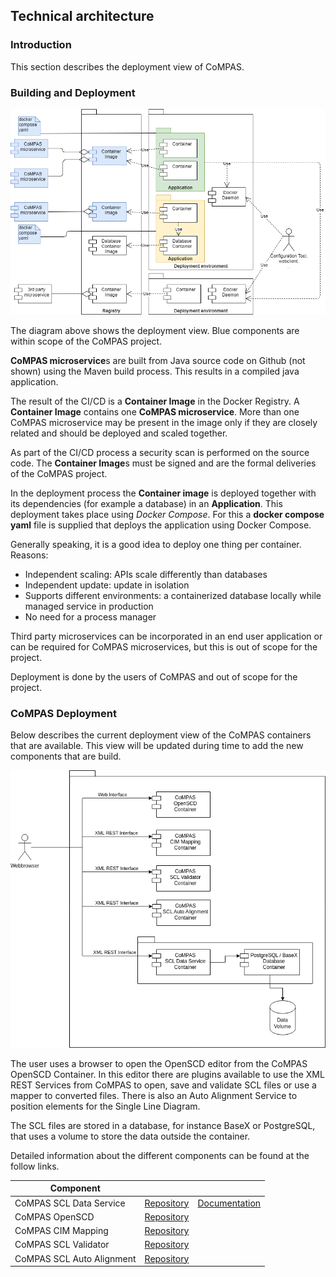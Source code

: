 <!--
SPDX-FileCopyrightText: 2021 Alliander N.V.

SPDX-License-Identifier: CC-BY-4.0
-->

## Technical architecture

### Introduction
This section describes the deployment view of CoMPAS.

### Building and Deployment
![](../functional-diagrams/deploy.png)

The diagram above shows the deployment view. Blue components are within scope of the CoMPAS project.

**CoMPAS microservice**s are built from Java source code on Github (not shown) using the Maven build process. This results in a compiled java application. 

The result of the CI/CD is a **Container Image** in the Docker Registry. A **Container Image** contains one **CoMPAS microservice**. More than one CoMPAS microservice may be present in the image only if they are closely related and should be deployed and scaled together.

As part of the CI/CD process a security scan is performed on the source code. The **Container Image**s must be signed and are the formal deliveries of the CoMPAS project.

In the deployment process the **Container image** is deployed together with its dependencies (for example a database) in an **Application**. This deployment takes place using *Docker Compose*. For this a **docker compose yaml** file is supplied that deploys the application using Docker Compose.

Generally speaking, it is a good idea to deploy one thing per container. Reasons:
* Independent scaling: APIs scale differently than databases
* Independent update: update in isolation
* Supports different environments: a containerized database locally while managed service in production
* No need for a process manager


Third party microservices can be incorporated in an end user application or can be required for CoMPAS microservices, 
but this is out of scope for the project.

Deployment is done by the users of CoMPAS and out of scope for the project.

### CoMPAS Deployment
Below describes the current deployment view of the CoMPAS containers that are available.
This view will be updated during time to add the new components that are build.

![CoMPAS Deployment View](images/CoMPAS-DeploymentView.png)

The user uses a browser to open the OpenSCD editor from the CoMPAS OpenSCD Container. In this editor there are plugins
available to use the XML REST Services from CoMPAS to open, save and validate SCL files or use a mapper to converted 
files. There is also an Auto Alignment Service to position elements for the Single Line Diagram.  

The SCL files are stored in a database, for instance BaseX or PostgreSQL, that uses a volume to store the data outside 
the container.

Detailed information about the different components can be found at the follow links.

| Component                 |                                                                    |                                                                                                               |
|---------------------------|--------------------------------------------------------------------|---------------------------------------------------------------------------------------------------------------|
| CoMPAS SCL Data Service   | [Repository](https://github.com/com-pas/compas-scl-data-service)   | [Documentation](https://github.com/com-pas/compas-scl-data-service/blob/main/doc/compas-scl-data-service.md)  |
| CoMPAS OpenSCD            | [Repository](https://github.com/com-pas/compas-open-scd)           |                                                                                                               |
| CoMPAS CIM Mapping        | [Repository](https://github.com/com-pas/compas-cim-mapping)        |                                                                                                               |
| CoMPAS SCL Validator      | [Repository](https://github.com/com-pas/compas-scl-validator)      |                                                                                                               |
| CoMPAS SCL Auto Alignment | [Repository](https://github.com/com-pas/compas-scl-auto-alignment) |                                                                                                               |
